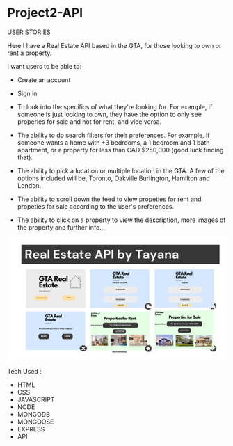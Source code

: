 # Project2-API

USER STORIES

Here I have a Real Estate API based in the GTA, for those looking to own or rent a property.

 I want users to be able to:

 - Create an account
 - Sign in
 - To look into the specifics of what they're looking for. For example, if someone is just looking to own, they have the option to only see properies for sale and not for rent, and vice versa.

 - The ability to do search filters for their preferences. For example, if someone wants a home with +3 bedrooms, a 1 bedroom and 1 bath apartment, or a property for less than CAD $250,000 (good luck finding that).

 - The ability to pick a location or multiple location in the GTA. A few of the options included will be, Toronto, Oakville Burlington, Hamilton and London.
 
 - The ability to scroll down the feed to view propeties for rent and propeties for sale according to the user's preferences.

 - The ability to click on a property to view the description, more images of the property and further info...


 ![](Agenda.png)

 Tech Used :

 - HTML 
 - CSS
 - JAVASCRIPT
 - NODE
 - MONGODB
 - MONGOOSE
 - EXPRESS
 - API